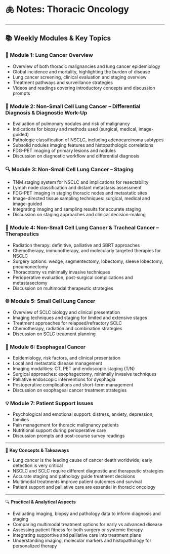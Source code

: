 

# 🫁 **Notes: Thoracic Oncology**

---

## 📚 **Weekly Modules & Key Topics**

### 🏁 Module 1: Lung Cancer Overview

* Overview of both thoracic malignancies and lung cancer epidemiology
* Global incidence and mortality, highlighting the burden of disease
* Lung cancer screening, clinical evaluation and staging overview
* Treatment pathways and surveillance strategies
* Videos and readings covering introductory concepts and discussion prompts

### 🧬 Module 2: Non-Small Cell Lung Cancer – Differential Diagnosis & Diagnostic Work-Up

* Evaluation of pulmonary nodules and risk of malignancy
* Indications for biopsy and methods used (surgical, medical, image-guided)
* Pathologic classification of NSCLC, including adenocarcinoma subtypes
* Subsolid nodules imaging features and histopathologic correlations
* FDG-PET imaging of primary lesions and nodules
* Discussion on diagnostic workflow and differential diagnosis

### 🔍 Module 3: Non-Small Cell Lung Cancer – Staging

* TNM staging system for NSCLC and implications for resectability
* Lymph node classification and distant metastasis assessment
* FDG-PET imaging in staging thoracic nodes and metastatic sites
* Image-directed tissue sampling techniques: surgical, medical and image-guided
* Integrating imaging and sampling results for accurate staging
* Discussion on staging approaches and clinical decision-making

### 💊 Module 4: Non-Small Cell Lung Cancer & Tracheal Cancer – Therapeutics

* Radiation therapy: definitive, palliative and SBRT approaches
* Chemotherapy, immunotherapy, and molecularly targeted therapies for NSCLC
* Surgery options: wedge, segmentectomy, lobectomy, sleeve lobectomy, pneumonectomy
* Thoracotomy vs minimally invasive techniques
* Perioperative evaluation, post-surgical complications and metastasectomy
* Discussion on multimodal therapeutic strategies

### 🌐 Module 5: Small Cell Lung Cancer

* Overview of SCLC biology and clinical presentation
* Imaging techniques and staging for limited and extensive stages
* Treatment approaches for relapsed/refractory SCLC
* Chemotherapy, radiation and combination strategies
* Discussion on SCLC treatment planning

### 🧠 Module 6: Esophageal Cancer

* Epidemiology, risk factors, and clinical presentation
* Local and metastatic disease management
* Imaging modalities: CT, PET and endoscopic staging (T/N)
* Surgical approaches: esophagectomy, minimally invasive techniques
* Palliative endoscopic interventions for dysphagia
* Postoperative complications and short-term management
* Discussion on esophageal cancer treatment strategies

### 💡 Module 7: Patient Support Issues

* Psychological and emotional support: distress, anxiety, depression, families
* Pain management for thoracic malignancy patients
* Nutritional support during perioperative care
* Discussion prompts and post-course survey readings

---

🧠 **Key Concepts & Takeaways**

* Lung cancer is the leading cause of cancer death worldwide; early detection is very critical
* NSCLC and SCLC require different diagnostic and therapeutic strategies
* Accurate staging and pathology guide treatment decisions
* Multimodal treatments improve patient outcomes and survival
* Patient support and palliative care are essential in thoracic oncology

---

🔍 **Practical & Analytical Aspects**

* Evaluating imaging, biopsy and pathology data to inform diagnosis and staging
* Comparing multimodal treatment options for early vs advanced disease
* Assessing patient fitness for both surgery or systemic therapy
* Integrating supportive and palliative care into treatment plans
* Understanding imaging, molecular markers and histopathology for personalized therapy


